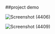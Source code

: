 ##project demo


 ![Screenshot (4406)](https://github.com/saurabhy990/GeeksAdminDashboard/assets/65731020/76c3898f-9217-4828-80f8-d5e7677ec017)

 ![Screenshot (4409)](https://github.com/saurabhy990/GeeksAdminDashboard/assets/65731020/fbf3a1e6-8a96-4928-be06-60c20e8d5f61)



 

 

 
